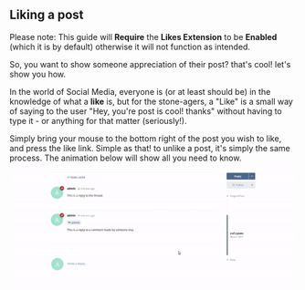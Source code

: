 ## Liking a post

Please note: This guide will **Require** the **Likes Extension** to be **Enabled** (which it is by default) otherwise it will not function as intended.

So, you want to show someone appreciation of their post? that's cool! let's show you how.

In the world of Social Media, everyone is (or at least should be) in the knowledge of what a **like** is, but for the stone-agers, a "Like" is a small way of saying to the user "Hey, you're post is cool! thanks" without having to type it - or anything for that matter (seriously!).

Simply bring your mouse to the bottom right of the post you wish to like, and press the like link. Simple as that! to unlike a post, it's simply the same process. The animation below will show all you need to know.

![Animation - Like unlike a comment post](687474703a2f2f692e696d6775722e636f6d2f316a75g6371386d2e676966.gif)
